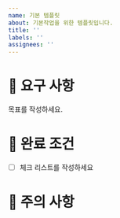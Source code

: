 ```yaml
---
name: 기본 템플릿
about: 기본작업을 위한 템플릿입니다.
title: ''
labels: ''
assignees: ''
---
```


# 🔨 요구 사항

목표를 작성하세요.

# 📑 완료 조건

- [ ] 체크 리스트를 작성하세요

# 🚧 주의 사항

